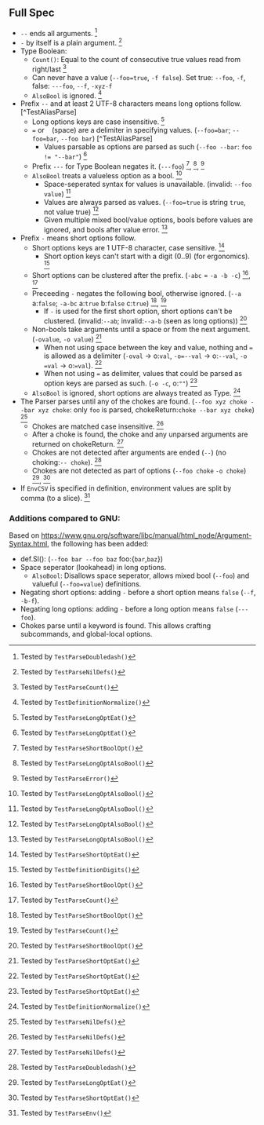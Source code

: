 ## Full Spec
- `--` ends all arguments. [^TestParseDoubledash]
- `-` by itself is a plain argument. [^TestParseNilDefs]
- Type Boolean:
    - `Count()`: Equal to the count of consecutive true values read from right/last [^TestParseCount]
    - Can never have a value (`--foo=true`, `-f false`). Set true: `--foo`, `-f`, false: `---foo`, `--f`, `-xyz-f`
    - `AlsoBool` is ignored. [^TestDefinitionNormalize]
- Prefix `--` and at least 2 UTF-8 characters means long options follow. [^TestAliasParse]
    - Long options keys are case insensitive. [^TestParseLongOptEat]
    - `=` or ` ` (space) are a delimiter in specifying values. (`--foo=bar`; `--foo=bar`, `--foo bar`) [^TestAliasParse]
      - Values parsable as options are parsed as such (`--foo --bar`: `foo != "--bar"`) [^TestParseLongOptEat]
    - Prefix `---` for Type Boolean negates it. (`---foo`) [^TestParseShortBoolOpt], [^TestParseLongOptAlsoBool], [^TestParseError]
    - `AlsoBool` treats a valueless option as a bool. [^TestParseLongOptAlsoBool]
        - Space-seperated syntax for values is unavailable. (invalid: `--foo value`) [^TestParseLongOptAlsoBool]
        - Values are always parsed as values. (`--foo=true` is string `true`, not value true) [^TestParseLongOptAlsoBool]
        - Given multiple mixed bool/value options, bools before values are ignored, and bools after value error. [^TestParseLongOptAlsoBool]
- Prefix `-` means short options follow.
    - Short options keys are 1 UTF-8 character, case sensitive. [^TestParseShortOptEat]
      - Short option keys can't start with a digit (0..9) (for ergonomics). [^TestDefinitionDigits]
    - Short options can be clustered after the prefix. (`-abc` = `-a -b -c`) [^TestParseShortBoolOpt], [^TestParseCount]
    - Preceeding `-` negates the following bool, otherwise ignored. (`--a` a:`false`; `-a-bc` a:`true` b:`false` c:`true`) [^TestParseShortBoolOpt], [^TestParseCount]
        - If `-` is used for the first short option, short options can't be clustered. (invalid:`--ab`; invalid:`--a-b` (seen as long options)) [^TestParseShortBoolOpt]
    - Non-bools take arguments until a space or from the next argument. (`-ovalue`, `-o value`) [^TestParseShortOptEat]
      - When not using space between the key and value, nothing and `=` is allowed as a delimiter (`-oval` → o:`val`, `-o=--val` → o:`--val`, `-o =val` → o:`=val`). [^TestParseShortOptEat]
      - When not using `=` as delimiter, values that could be parsed as option keys are parsed as such. (`-o -c`, o:`""`) [^TestParseShortOptEat]
    - `AlsoBool` is ignored, short options are always treated as Type. [^TestDefinitionNormalize]
- The Parser parses until any of the chokes are found. (`--foo xyz choke --bar xyz choke`: only `foo` is parsed, chokeReturn:`choke --bar xyz choke`) [^TestParseNilDefs]
    - Chokes are matched case insensitive. [^TestParseNilDefs]
    - After a choke is found, the choke and any unparsed arguments are returned on chokeReturn. [^TestParseNilDefs]
    - Chokes are not detected after arguments are ended (`--`) (no choking:`-- choke`). [^TestParseDoubledash]
    - Chokes are not detected as part of options (`--foo choke` `-o choke`) [^TestParseLongOptEat], [^TestParseShortOptEat]
- If `EnvCSV` is specified in definition, environment values are split by comma (to a slice). [^TestParseEnv]


[^TestParseNilDefs]: Tested by `TestParseNilDefs()`
[^TestParseLongOptEat]: Tested by `TestParseLongOptEat()`
[^TestParseShortOptEat]: Tested by `TestParseShortOptEat()`
[^TestParseDoubledash]: Tested by `TestParseDoubledash()`
[^TestParseLongOptAlsoBool]: Tested by `TestParseLongOptAlsoBool()`
[^TestParseShortBoolOpt]: Tested by `TestParseShortBoolOpt()`
[^TestDefinitionNormalize]: Tested by `TestDefinitionNormalize()`
[^TestParseCount]: Tested by `TestParseCount()`
[^TestParseError]: Tested by `TestParseError()`
[^TestDefinitionDigits]: Tested by `TestDefinitionDigits()`
[^TestParseEnv]: Tested by `TestParseEnv()`
### Additions compared to GNU:
Based on https://www.gnu.org/software/libc/manual/html_node/Argument-Syntax.html, the following has been added:

- def.Sl(): (`--foo bar --foo baz` foo:{`bar`,`baz`})
- Space seperator (lookahead) in long options.
    - `AlsoBool`: Disallows space seperator, allows mixed bool (`--foo`) and valueful (`--foo=value`) definitions.
- Negating short options: adding `-` before a short option means `false` (`--f`, `-b-f`).
- Negating long options: adding `-` before a long option means `false` (`---foo`).
- Chokes parse until a keyword is found. This allows crafting subcommands, and global-local options.
